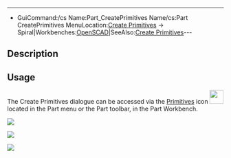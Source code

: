 ---
- GuiCommand:/cs   Name:Part_CreatePrimitives   Name/cs:Part CreatePrimitives   MenuLocation:[Create Primitives](Part_Workbench/cs___Part]]_→_[[Part_CreatePrimitives/cs.md) → Spiral|Workbenches:[OpenSCAD](Part_Workbench/cs___Part]],_[[OpenSCAD_Workbench/cs.md)|SeeAlso:[Create Primitives](Part_CreatePrimitives/cs.md)---


</div>

## Description

## Usage

The Create Primitives dialogue can be accessed via the [Primitives](Part_Primitives.md) icon <img alt="" src=images/Part_Primitives.svg  style="width:32px;"> located in the Part menu or the Part toolbar, in the Part Workbench.

![](images/SpiralDefault_it.png )

![](images/Spiral_x45_it.png )

![](images/Spiral_y45_it.png )





 
